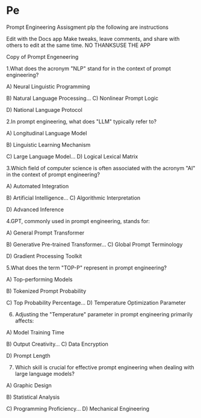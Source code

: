 # Pe
Prompt Engineering Assisgment plp 
the following are instructions 


Edit with the Docs app
Make tweaks, leave comments, and share with others to edit at the same time.
NO THANKSUSE THE APP

Copy of Prompt Engeneering

1.What does the acronym "NLP" stand for in the context of prompt engineering?


A) Neural Linguistic Programming

B) Natural Language Processing...
C) Nonlinear Prompt Logic

D) National Language Protocol


2.In prompt engineering, what does "LLM" typically refer to?


A) Longitudinal Language Model

B) Linguistic Learning Mechanism

C) Large Language Model...
D) Logical Lexical Matrix


3.Which field of computer science is often associated with the acronym "AI" in the context of prompt engineering?


A) Automated Integration

B) Artificial Intelligence...
C) Algorithmic Interpretation

D) Advanced Inference


4.GPT, commonly used in prompt engineering, stands for:


A) General Prompt Transformer

B) Generative Pre-trained Transformer...
C) Global Prompt Terminology

D) Gradient Processing Toolkit


5.What does the term "TOP-P" represent in prompt engineering?


A) Top-performing Models

B) Tokenized Prompt Probability

C) Top Probability Percentage...
D) Temperature Optimization Parameter


6. Adjusting the "Temperature" parameter in prompt engineering primarily affects:


A) Model Training Time

B) Output Creativity...
C) Data Encryption

D) Prompt Length


7. Which skill is crucial for effective prompt engineering when dealing with large language models?


A) Graphic Design

B) Statistical Analysis

C) Programming Proficiency...
D) Mechanical Engineering


